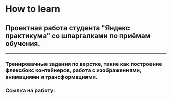 # **How to learn**
## Проектная работа студента "Яндекс практикума" со шпаргалками по приёмам обучения.
______________
### Тренировачные задания по верстке, такие как построение флексбокс контейнеров, работа с изображениями, анимациями и трансформациями.

### Ссылка на работу:


